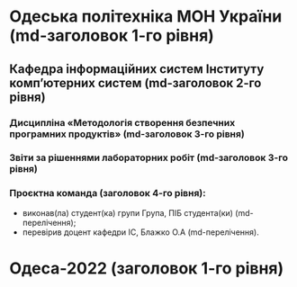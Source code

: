 # Одеська політехніка МОН України (md-заголовок 1-го рівня)
## Кафедра інформаційних систем Інституту комп’ютерних систем (md-заголовок 2-го рівня)
### Дисципліна «Методологія створення безпечних програмних продуктів» (md-заголовок 3-го рівня)
### Звіти за рішеннями лабораторних робіт (md-заголовок 3-го рівня)
### Проєктна команда (заголовок 4-го рівня):
+ виконав(ла) студент(ка) групи Група, ПІБ студента(ки) (md-перелічення);
+ перевірив доцент кафедри ІС, Блажко О.А (md-перелічення).
# Одеса-2022 (заголовок 1-го рівня)
